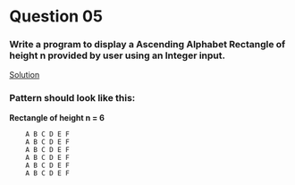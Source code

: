 # Question 05

### Write a program to display a Ascending Alphabet Rectangle of height **n** provided by user using an Integer input.

[Solution](/techgig/pattern_4/alphabet_rectangle.java)

### Pattern should look like this:

**Rectangle of height n = 6**
```
    A B C D E F
    A B C D E F
    A B C D E F
    A B C D E F
    A B C D E F
    A B C D E F
```